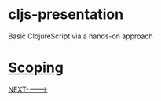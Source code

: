 # cljs-presentation
Basic ClojureScript via a hands-on approach

# [Scoping](https://github.com/wallclockbuilder/cljs-presentation/blob/master/20_scoping/20_scoping.cljs)

[NEXT---->](https://github.com/wallclockbuilder/cljs-presentation)
